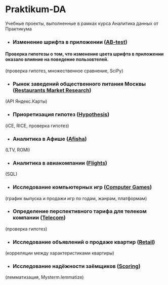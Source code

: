 # Praktikum-DA
Учебные проекты, выполненные в рамках курса Аналитика данных от Практикума

- ### Изменение шрифта в приложении ([AB-test](https://github.com/voleka-ocrv/Praktikum-DA/tree/main/AB-test))
#### Проверка гипотезы о том, что изменение цвета шрифта в приложении оказало влияние на поведение пользовтелей.
(проверка гипотез, множественное сравнение, SciPy)

- ### Рынок заведений общественного питания Москвы ([Restaurants Market Research](https://github.com/voleka-ocrv/Praktikum-DA/tree/main/Restaurants%20Market%20Research))
(API Яндекс.Карты)

- ### Приоретизация гипотез ([Hypothesis](https://github.com/voleka-ocrv/Praktikum-DA/tree/main/Hypothesis))
(iCE, RICE, проверка гипотез)

- ### Аналитика в Афише ([Afisha](https://github.com/voleka-ocrv/Praktikum-DA/tree/main/Afisha))
(LTV, ROMI)

- ### Аналитика в авиакомпании ([Flights](https://github.com/voleka-ocrv/Praktikum-DA/tree/main/Flights))
(SQL)

- ### Исследование компьютерных игр ([Computer Games](https://github.com/voleka-ocrv/Praktikum-DA/tree/main/Computer%20games))
(график выпуска и продажи игр по годам, жанрам, платформам)

- ### Определение перспективного тарифа для телеком компании ([Telecom](https://github.com/voleka-ocrv/Praktikum-DA/tree/main/Telecom))
(проверка гипотез)

- ### Исследование объявлений о продаже квартир ([Retail](https://github.com/voleka-ocrv/Praktikum-DA/tree/main/Retail))
(корреляции между характеристиками квартиры)

- ### Исследование надёжности заёмщиков ([Scoring](https://github.com/voleka-ocrv/Praktikum-DA/tree/main/Scoring))
(лемматизация, Mysterm.lemmatize)










